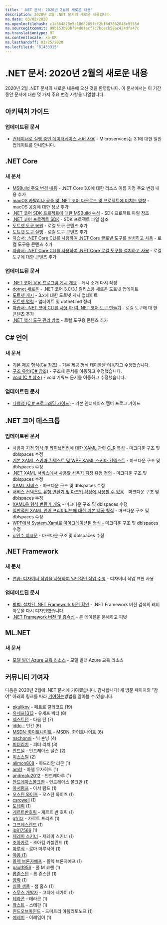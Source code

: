 ```yaml
---
title: '.NET 문서: 2020년 2월의 새로운 내용'
description: 2020년 2월 .NET 문서의 새로운 내용입니다.
ms.date: 03/02/2020
ms.openlocfilehash: c1a564878e5c1868285fcf2bf6d7862048c9555d
ms.sourcegitcommit: 99b153b93bf94d0fecf7c7bcecb58ac424dfa47c
ms.translationtype: MT
ms.contentlocale: ko-KR
ms.lasthandoff: 03/25/2020
ms.locfileid: "81433315"
---
```

# <a name="net-docs-whats-new-for-february-2020"></a>.NET 문서: 2020년 2월의 새로운 내용

2020년 2월 .NET 문서의 새로운 내용에 오신 것을 환영합니다. 이 문서에서는 이 기간 동안 문서에 대한 몇 가지 주요 변경 사항을 나열합니다.

## <a name="architecture-guides"></a>아키텍처 가이드

### <a name="updated-articles"></a>업데이트된 문서

- [컨테이너로 실행 중인 데이터베이스 서버 사용](../architecture/microservices/multi-container-microservice-net-applications/database-server-container.md) - Microservices는 3.1에 대한 일반 업데이트를 안내합니다.

## <a name="net-core"></a>.NET Core

### <a name="new-articles"></a>새 문서

- [MSBuild 주요 변경 내용](../core/compatibility/msbuild.md) - .NET Core 3.0에 대한 리소스 이름 지정 주요 변경 내용 추가
- [macOS 카탈리나 공증 및 .NET 코어 다운로드 및 프로젝트에 미치는 영향](../core/install/macos-notarization-issues.md) - macOS 공증에 대한 정보 추가
- [.NET 코어 SDK 프로젝트에 대한 MSBuild 속성](../core/project-sdk/msbuild-props.md) - SDK 프로젝트 파일 참조
- [.NET 코어 프로젝트 SDK](../core/project-sdk/overview.md) - SDK 프로젝트 파일 참조
- [도트넷 도구 복원](../core/tools/dotnet-tool-restore.md) - 로컬 도구 콘텐츠 추가
- [도트넷 도구 실행](../core/tools/dotnet-tool-run.md) - 로컬 도구 콘텐츠 추가
- [자습서: .NET Core CLI를 사용하여 .NET Core 글로벌 도구를 설치하고 사용](../core/tools/global-tools-how-to-use.md) - 로컬 도구용 콘텐츠 추가
- [자습서: .NET Core CLI를 사용하여 .NET Core 로컬 도구를 설치하고 사용](../core/tools/local-tools-how-to-use.md) - 로컬 도구에 대한 콘텐츠 추가

### <a name="updated-articles"></a>업데이트된 문서

- [.NET 코어 응용 프로그램 게시 개요](../core/deploying/index.md) - 게시 소개 다시 작성
- [dotnet 새로운](../core/tools/dotnet-new.md) - .NET 코어 3.0/3.1 릴리스용 새로운 도트넷 업데이트
- [도트넷 게시](../core/tools/dotnet-publish.md) - 3.x에 대한 도트넷 게시 업데이트
- [도트넷 명령](../core/tools/dotnet.md) - 업데이트 및 dotnet.md 정리
- [자습서: .NET 코어 CLI를 사용 하 여 .NET 코어 도구 만들기](../core/tools/global-tools-how-to-create.md) - 로컬 도구에 대 한 콘텐츠 추가
- [.NET 핵심 도구 관리 방법](../core/tools/global-tools.md) - 로컬 도구용 콘텐츠 추가

## <a name="c-language"></a>C# 언어

### <a name="new-articles"></a>새 문서

- [기본 제공 형식(C# 참조)](../csharp/language-reference/builtin-types/built-in-types.md) - 기본 제공 형식 테이블을 이동하고 수정했습니다.
- [구조 유형(C# 참조)](../csharp/language-reference/builtin-types/struct.md) - 구조체 문서를 이동하고 수정했습니다.
- [void (C # 참조)](../csharp/language-reference/builtin-types/void.md) - void 키워드 문서를 이동하고 수정했습니다.

### <a name="updated-articles"></a>업데이트된 문서

- [다형성 (C # 프로그래밍 가이드)](../csharp/programming-guide/classes-and-structs/polymorphism.md) - 기본 인터페이스 멤버 프로그 가이드

## <a name="net-core-desktop"></a>.NET 코어 데스크톱

### <a name="updated-articles"></a>업데이트된 문서

- [사용자 지정 형식 및 라이브러리에 대한 XAML 관련 CLR 특성](../desktop-wpf/xaml-services/clr-attributes-with-custom-types-and-libraries.md) - 마크다운 구조 및 dblspaces 수정
- [기본 XAML 스키마 컨텍스트 및 WPF XAML 스키마 컨텍스트](../desktop-wpf/xaml-services/default-schema-context.md) - 마크다운 구조 및 dblspaces 수정
- [.NET XAML 서비스에서 사용할 사용자 지정 유형 정의](../desktop-wpf/xaml-services/define-custom-types.md) - 마크다운 구조 및 dblspaces 수정
- [XAML 서비스](../desktop-wpf/xaml-services/index.md) - 마크다운 구조 및 dblspaces 수정
- [서비스 컨텍스트 유형 변환기 및 마크업 확장에 사용할 수 있음](../desktop-wpf/xaml-services/service-contexts-with-type-converters-and-markup-extensions.md) - 마크다운 구조 및 dblspaces 수정
- [XAML용 형식 변환기 개요](../desktop-wpf/xaml-services/type-converters-overview.md) - 마크다운 구조 및 dblspaces 수정
- [일반적인 XAML 언어 프리미티브에 대한 기본 제공 형식](../desktop-wpf/xaml-services/types-for-primitives.md) - 마크다운 구조 및 dblspaces 수정
- [WPF에서 System.Xaml로 마이그레이션된 형식 -](../framework/wpf/advanced/types-migrated-from-wpf-to-system.md) 마크다운 구조 및 dblspaces 수정
- [x:인수 지시문](../desktop-wpf/xaml-services/xarguments-directive.md) - 마크다운 구조 및 dblspaces 수정

## <a name="net-framework"></a>.NET Framework

### <a name="new-articles"></a>새 문서

- [연습: 디자이너 작업을 사용하여 일반적인 작업 수행](../framework/winforms/controls/perform-common-tasks-design-actions.md) - 디자이너 작업 표현 사용

### <a name="updated-articles"></a>업데이트된 문서

- [방법: 설치된 .NET Framework 버전 확인](../framework/migration-guide/how-to-determine-which-versions-are-installed.md) - .NET Framework 버전 검색의 레이아웃을 다시 디자인했습니다.
- [.NET Framework 버전 및 종속성](../framework/migration-guide/versions-and-dependencies.md) - 큰 테이블을 분해하고 피벗

## <a name="mlnet"></a>ML.NET

### <a name="new-articles"></a>새 문서

- [모델 빌더 Azure 교육 리소스](../machine-learning/resources/azure-training-concepts-model-builder.md) - 모델 빌더 Azure 교육 리소스

## <a name="community-contributors"></a>커뮤니티 기여자

다음은 2020년 2월에 .NET 문서에 기여했습니다. 감사합니다! 새 방문 페이지의 "참여" 아래의 링크를 따라 [기여하는](index.yml)방법을 알아볼 수 있습니다.

- [pkulikov](https://github.com/pkulikov) - 페트르 쿨리코프 (19)
- [유세프1313](https://github.com/Youssef1313) - 유세프 빅터 (8)
- [넥스트턴](https://github.com/NextTurn) - 다음 턴 (7)
- [jddo -](https://github.com/jdodds) 인간 (6)
- [MSDN-화이트나이트](https://github.com/MSDN-WhiteKnight) - MSDN. 화이트나이트 (6)
- [nschonni](https://github.com/nschonni) - 닉 숀닝 (4)
- [피터리치](https://github.com/peteraritchie) - 피터 리치 (3)
- [안드닐](https://github.com/andnil) - 안드레아스 닐슨 (2)
- [미스스틸](https://github.com/mssteele) (2)
- [alimon808](https://github.com/alimon808) - 아드리안 리몬 (1)
- [am11](https://github.com/am11) - 아델 무자히드 (1)
- [andrealu2012](https://github.com/andrealu2012) - 안드레아루 (1)
- [안드레아스볼크만](https://github.com/AndreasVolkmann) - 안드레아스 볼크만 (1)
- [아서럼프](https://github.com/arthurrump) - 아서 럼프 (1)
- [오스틴 와이즈](https://github.com/AustinWise) - 오스틴 와이즈 (1)
- [csrowell](https://github.com/csrowell) (1)
- [도테릭](https://github.com/doterik) (1)
- [게르트반호릭](https://github.com/GeertvanHorrik) - 게르트 반 호릭 (1)
- [gfritz](https://github.com/gfritz) - 가르트 프리츠 (1)
- [그프레스랜드](https://github.com/gpresland) (1)
- [jb817566](https://github.com/jb817566) (1)
- [제레미 스키너](https://github.com/JeremySkinner) - 제레미 스키너 (1)
- [조아카르](https://github.com/joacar) - 조아킴 카셀린드 (1)
- [마루식](https://github.com/Marusyk) - 로마 마루시아 (1)
- [야옹 (1)](https://github.com/meowjesty)
- [올렉 브론자예프](https://github.com/oleg-bronzhaiev) - 올렉 브론자예프 (1)
- [paul1956](https://github.com/paul1956) - 폴 M 코헨 (1)
- [롭존스턴](https://github.com/RobJohnston) - 롭 존스턴 (1)
- [양락](https://github.com/SheepRock) (1)
- [심플 샘플](https://github.com/SimpleSamples) - 샘 홉스 (1)
- [스무스 개발자](https://github.com/smoothdeveloper) - 고티에 세가이 (1)
- [테라곤](https://github.com/Theraggon) - 테라곤 (1)
- [와스트](https://github.com/wast) - 스테판 (1)
- [윈드오브마인드](https://github.com/WindOfMind) - 드미트리 아플리토노프 (1)
- [예레미](https://github.com/yeremee) - 이레임어 (1)
